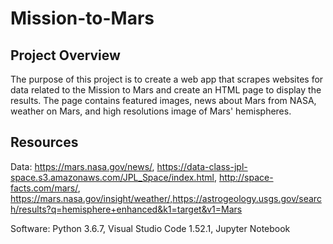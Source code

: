 # Mission-to-Mars

## Project Overview
The purpose of this project is to create a web app that scrapes websites for data related to the Mission to Mars and create an HTML page to display the results. The page contains featured images, news about Mars from NASA, weather on Mars, and high resolutions image of Mars' hemispheres. 

## Resources
Data: https://mars.nasa.gov/news/, https://data-class-jpl-space.s3.amazonaws.com/JPL_Space/index.html, http://space-facts.com/mars/, https://mars.nasa.gov/insight/weather/,https://astrogeology.usgs.gov/search/results?q=hemisphere+enhanced&k1=target&v1=Mars

Software: Python 3.6.7, Visual Studio Code 1.52.1, Jupyter Notebook